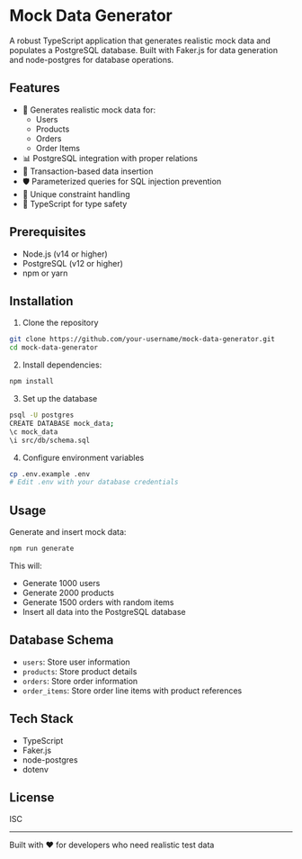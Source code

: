 # Mock Data Generator

A robust TypeScript application that generates realistic mock data and populates a PostgreSQL database. Built with Faker.js for data generation and node-postgres for database operations.

## Features

- 🎲 Generates realistic mock data for:
  - Users
  - Products
  - Orders
  - Order Items
- 📊 PostgreSQL integration with proper relations
- 🔄 Transaction-based data insertion
- 🛡️ Parameterized queries for SQL injection prevention
- 🎯 Unique constraint handling
- 💪 TypeScript for type safety

## Prerequisites

- Node.js (v14 or higher)
- PostgreSQL (v12 or higher)
- npm or yarn

## Installation

1. Clone the repository
```bash
git clone https://github.com/your-username/mock-data-generator.git
cd mock-data-generator
```

2. Install dependencies:
```bash
npm install
```

3. Set up the database
```bash
psql -U postgres
CREATE DATABASE mock_data;
\c mock_data
\i src/db/schema.sql
```

4. Configure environment variables
```bash
cp .env.example .env
# Edit .env with your database credentials
```

## Usage

Generate and insert mock data:
```bash
npm run generate
```

This will:
- Generate 1000 users
- Generate 2000 products
- Generate 1500 orders with random items
- Insert all data into the PostgreSQL database

## Database Schema

- `users`: Store user information
- `products`: Store product details
- `orders`: Store order information
- `order_items`: Store order line items with product references

## Tech Stack

- TypeScript
- Faker.js
- node-postgres
- dotenv

## License

ISC

---
Built with ❤️ for developers who need realistic test data
